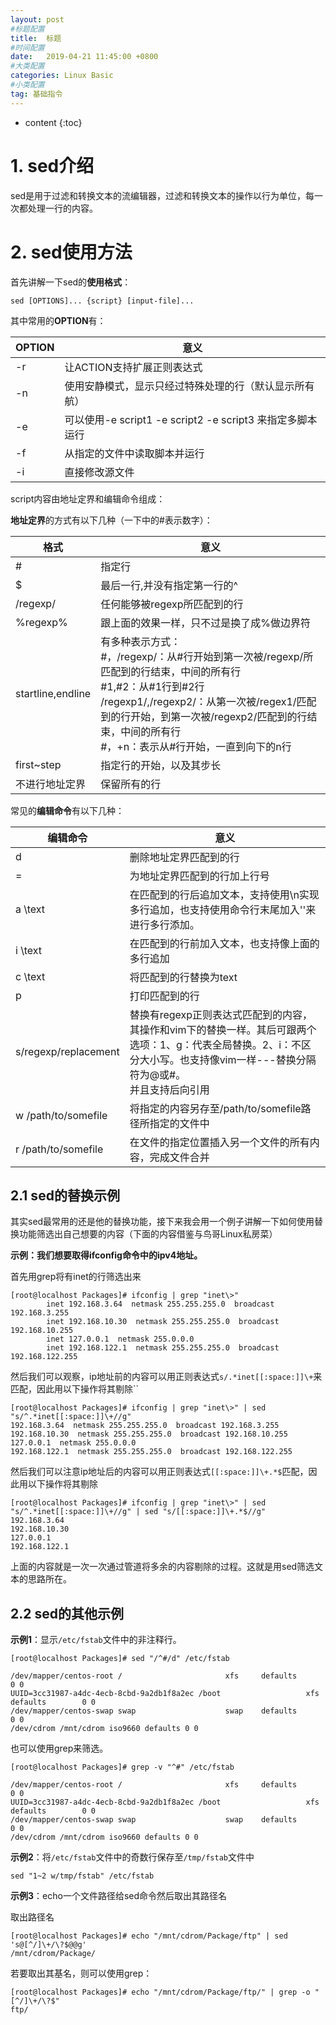 ```yaml
---
layout: post
#标题配置
title:  标题
#时间配置
date:   2019-04-21 11:45:00 +0800
#大类配置
categories: Linux Basic
#小类配置
tag: 基础指令
---
```


* content
{:toc}



# 1.  sed介绍

sed是用于过滤和转换文本的流编辑器，过滤和转换文本的操作以行为单位，每一次都处理一行的内容。



# 2.  sed使用方法

首先讲解一下sed的**使用格式**：

```
sed [OPTIONS]... {script} [input-file]...
```

其中常用的**OPTION**有：

| OPTION | 意义                                                      |
| ------ | --------------------------------------------------------- |
| -r     | 让ACTION支持扩展正则表达式                                |
| -n     | 使用安静模式，显示只经过特殊处理的行（默认显示所有航）    |
| -e     | 可以使用-e script1 -e script2 -e script3 来指定多脚本运行 |
| -f     | 从指定的文件中读取脚本并运行                              |
| -i     | 直接修改源文件                                            |



script内容由地址定界和编辑命令组成：

**地址定界**的方式有以下几种（一下中的#表示数字）：

| 格式              | 意义                                                         |
| ----------------- | ------------------------------------------------------------ |
| #                 | 指定行                                                       |
| $                 | 最后一行,并没有指定第一行的^                                 |
| /regexp/          | 任何能够被regexp所匹配到的行                                 |
| \%regexp%         | 跟上面的效果一样，只不过是换了成%做边界符                    |
| startline,endline | 有多种表示方式：<br />#，/regexp/：从#行开始到第一次被/regexp/所匹配到的行结束，中间的所有行<br />#1,#2：从#1行到#2行<br />/regexp1/,/regexp2/：从第一次被/regex1/匹配到的行开始，到第一次被/regexp2/匹配到的行结束，中间的所有行<br />#，+n：表示从#行开始，一直到向下的n行 |
| first~step        | 指定行的开始，以及其步长                                     |
| 不进行地址定界    | 保留所有的行                                                 |



常见的**编辑命令**有以下几种：

| 编辑命令             | 意义                                                         |
| -------------------- | ------------------------------------------------------------ |
| d                    | 删除地址定界匹配到的行                                       |
| =                    | 为地址定界匹配到的行加上行号                                 |
| a \text              | 在匹配到的行后追加文本，支持使用\n实现多行追加，也支持使用命令行末尾加入'\'来进行多行添加。 |
| i \text              | 在匹配到的行前加入文本，也支持像上面的多行追加               |
| c \text              | 将匹配到的行替换为text                                       |
| p                    | 打印匹配到的行                                               |
| s/regexp/replacement | 替换有regexp正则表达式匹配到的内容，其操作和vim下的替换一样。其后可跟两个选项：1、g：代表全局替换。2、i：不区分大小写。也支持像vim一样---替换分隔符为@或#。<br />并且支持后向引用 |
| w /path/to/somefile  | 将指定的内容另存至/path/to/somefile路径所指定的文件中        |
| r /path/to/somefile  | 在文件的指定位置插入另一个文件的所有内容，完成文件合并       |



## 2.1  sed的替换示例

其实sed最常用的还是他的替换功能，接下来我会用一个例子讲解一下如何使用替换功能筛选出自己想要的内容（下面的内容借鉴与鸟哥Linux私房菜）



**示例：我们想要取得ifconfig命令中的ipv4地址。**

首先用grep将有inet的行筛选出来

```shell
[root@localhost Packages]# ifconfig | grep "inet\>"
        inet 192.168.3.64  netmask 255.255.255.0  broadcast 192.168.3.255
        inet 192.168.10.30  netmask 255.255.255.0  broadcast 192.168.10.255
        inet 127.0.0.1  netmask 255.0.0.0
        inet 192.168.122.1  netmask 255.255.255.0  broadcast 192.168.122.255
```

然后我们可以观察，ip地址前的内容可以用正则表达式`s/.*inet[[:space:]]\+`来匹配，因此用以下操作将其剔除``

```shell
[root@localhost Packages]# ifconfig | grep "inet\>" | sed "s/^.*inet[[:space:]]\+//g"
192.168.3.64  netmask 255.255.255.0  broadcast 192.168.3.255
192.168.10.30  netmask 255.255.255.0  broadcast 192.168.10.255
127.0.0.1  netmask 255.0.0.0
192.168.122.1  netmask 255.255.255.0  broadcast 192.168.122.255
```

然后我们可以注意ip地址后的内容可以用正则表达式`[[:space:]]\+.*$`匹配，因此用以下操作将其剔除

```shell
[root@localhost Packages]# ifconfig | grep "inet\>" | sed "s/^.*inet[[:space:]]\+//g" | sed "s/[[:space:]]\+.*$//g"
192.168.3.64
192.168.10.30
127.0.0.1
192.168.122.1
```

上面的内容就是一次一次通过管道将多余的内容剔除的过程。这就是用sed筛选文本的思路所在。



## 2.2  sed的其他示例

**示例1**：显示`/etc/fstab`文件中的非注释行。

```shell
[root@localhost Packages]# sed "/^#/d" /etc/fstab 

/dev/mapper/centos-root /                       xfs     defaults        0 0
UUID=3cc31987-a4dc-4ecb-8cbd-9a2db1f8a2ec /boot                   xfs     defaults        0 0
/dev/mapper/centos-swap swap                    swap    defaults        0 0
/dev/cdrom /mnt/cdrom iso9660 defaults 0 0
```

也可以使用grep来筛选。

```shell
[root@localhost Packages]# grep -v "^#" /etc/fstab 

/dev/mapper/centos-root /                       xfs     defaults        0 0
UUID=3cc31987-a4dc-4ecb-8cbd-9a2db1f8a2ec /boot                   xfs     defaults        0 0
/dev/mapper/centos-swap swap                    swap    defaults        0 0
/dev/cdrom /mnt/cdrom iso9660 defaults 0 0
```



**示例2**：将`/etc/fstab`文件中的奇数行保存至`/tmp/fstab`文件中

```shell
sed "1~2 w/tmp/fstab" /etc/fstab 
```



**示例3**：echo一个文件路径给sed命令然后取出其路径名

取出路径名

```shell
[root@localhost Packages]# echo "/mnt/cdrom/Package/ftp" | sed 's@[^/]\+/\?$@@g'
/mnt/cdrom/Package/
```

若要取出其基名，则可以使用grep：

```shell
[root@localhost Packages]# echo "/mnt/cdrom/Package/ftp/" | grep -o "[^/]\+/\?$"
ftp/
```

